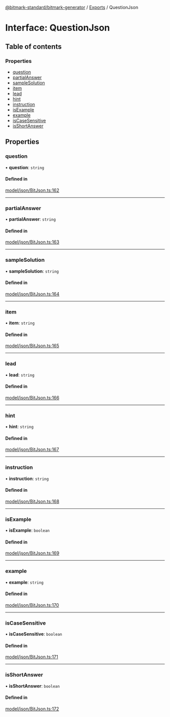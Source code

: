 [@bitmark-standard/bitmark-generator](../API.md) / [Exports](../modules.md) / QuestionJson

# Interface: QuestionJson

## Table of contents

### Properties

- [question](QuestionJson.md#question)
- [partialAnswer](QuestionJson.md#partialAnswer)
- [sampleSolution](QuestionJson.md#sampleSolution)
- [item](QuestionJson.md#item)
- [lead](QuestionJson.md#lead)
- [hint](QuestionJson.md#hint)
- [instruction](QuestionJson.md#instruction)
- [isExample](QuestionJson.md#isExample)
- [example](QuestionJson.md#example)
- [isCaseSensitive](QuestionJson.md#isCaseSensitive)
- [isShortAnswer](QuestionJson.md#isShortAnswer)

## Properties

### question

• **question**: `string`

#### Defined in

[model/json/BitJson.ts:162](https://github.com/getMoreBrain/bitmark-generator/blob/de39d9c/src/model/json/BitJson.ts#L162)

___

### partialAnswer

• **partialAnswer**: `string`

#### Defined in

[model/json/BitJson.ts:163](https://github.com/getMoreBrain/bitmark-generator/blob/de39d9c/src/model/json/BitJson.ts#L163)

___

### sampleSolution

• **sampleSolution**: `string`

#### Defined in

[model/json/BitJson.ts:164](https://github.com/getMoreBrain/bitmark-generator/blob/de39d9c/src/model/json/BitJson.ts#L164)

___

### item

• **item**: `string`

#### Defined in

[model/json/BitJson.ts:165](https://github.com/getMoreBrain/bitmark-generator/blob/de39d9c/src/model/json/BitJson.ts#L165)

___

### lead

• **lead**: `string`

#### Defined in

[model/json/BitJson.ts:166](https://github.com/getMoreBrain/bitmark-generator/blob/de39d9c/src/model/json/BitJson.ts#L166)

___

### hint

• **hint**: `string`

#### Defined in

[model/json/BitJson.ts:167](https://github.com/getMoreBrain/bitmark-generator/blob/de39d9c/src/model/json/BitJson.ts#L167)

___

### instruction

• **instruction**: `string`

#### Defined in

[model/json/BitJson.ts:168](https://github.com/getMoreBrain/bitmark-generator/blob/de39d9c/src/model/json/BitJson.ts#L168)

___

### isExample

• **isExample**: `boolean`

#### Defined in

[model/json/BitJson.ts:169](https://github.com/getMoreBrain/bitmark-generator/blob/de39d9c/src/model/json/BitJson.ts#L169)

___

### example

• **example**: `string`

#### Defined in

[model/json/BitJson.ts:170](https://github.com/getMoreBrain/bitmark-generator/blob/de39d9c/src/model/json/BitJson.ts#L170)

___

### isCaseSensitive

• **isCaseSensitive**: `boolean`

#### Defined in

[model/json/BitJson.ts:171](https://github.com/getMoreBrain/bitmark-generator/blob/de39d9c/src/model/json/BitJson.ts#L171)

___

### isShortAnswer

• **isShortAnswer**: `boolean`

#### Defined in

[model/json/BitJson.ts:172](https://github.com/getMoreBrain/bitmark-generator/blob/de39d9c/src/model/json/BitJson.ts#L172)
